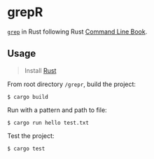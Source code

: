 # grepR

[`grep`](https://en.wikipedia.org/wiki/Grep) in Rust following Rust [Command Line Book](https://rust-cli.github.io/book/index.html).

## Usage

> Install [Rust](https://www.rust-lang.org/tools/install)

From root directory `/grepr`, build the project:

```commandline
$ cargo build
```

Run with a pattern and path to file:

```commandline
$ cargo run hello test.txt
```

Test the project:

```commandline
$ cargo test
```